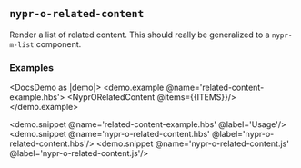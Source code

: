 ## `nypr-o-related-content`

Render a list of related content. This should really be generalized to a `nypr-m-list` component.

### Examples
<DocsDemo as |demo|>
  <demo.example @name='related-content-example.hbs'>
    <NyprORelatedContent @items={{ITEMS}}/>
  </demo.example>

  <demo.snippet @name='related-content-example.hbs' @label='Usage'/>
  <demo.snippet @name='nypr-o-related-content.hbs' @label='nypr-o-related-content.hbs'/>
  <demo.snippet @name='nypr-o-related-content.js' @label='nypr-o-related-content.js'/>
</DocsDemo>
